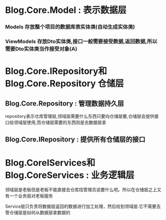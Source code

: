 
# Blog.Core.Model : 表示数据层

### Models 存放整个项目的数据库表实体类(自动生成实体类)

### ViewModels 存放Dto实体类,接口一般需要接受数据,返回数据,所以需要Dto实体类当作接受对象(A)

# Blog.Core.IRepository和 Blog.Core.Repository 仓储层

## Blog.Core.Repository : 管理数据持久层

repository表示仓库管理层,领域层需要什么东西只要向仓储层要,仓储层会提供接口给领域层使用,而仓储层需要的东西则是去数据层拿

## Blog.Core.IRepository : 提供所有仓储层的接口

# Blog.CoreIServices和Blog.CoreServices : 业务逻辑层

领域层是老板但是老板不能直接去仓库找管理员说要什么吧。所以在仓储层之上又有一个业务层对老板服务

Service层只负责将数据层返回的数据进行加工处理，然后给到领域层.它不需要去管仓储层是如何从数据层拿数据的

